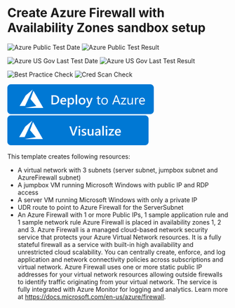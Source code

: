 # Create Azure Firewall with Availability Zones sandbox setup

![Azure Public Test Date](https://azurequickstartsservice.blob.core.windows.net/badges/101-azurefirewall-with-zones-sandbox/PublicLastTestDate.svg)
![Azure Public Test Result](https://azurequickstartsservice.blob.core.windows.net/badges/101-azurefirewall-with-zones-sandbox/PublicDeployment.svg)

![Azure US Gov Last Test Date](https://azurequickstartsservice.blob.core.windows.net/badges/101-azurefirewall-with-zones-sandbox/FairfaxLastTestDate.svg)
![Azure US Gov Last Test Result](https://azurequickstartsservice.blob.core.windows.net/badges/101-azurefirewall-with-zones-sandbox/FairfaxDeployment.svg)

![Best Practice Check](https://azurequickstartsservice.blob.core.windows.net/badges/101-azurefirewall-with-zones-sandbox/BestPracticeResult.svg)
![Cred Scan Check](https://azurequickstartsservice.blob.core.windows.net/badges/101-azurefirewall-with-zones-sandbox/CredScanResult.svg)

[![Deploy To Azure](https://raw.githubusercontent.com/Azure/azure-quickstart-templates/master/1-CONTRIBUTION-GUIDE/images/deploytoazure.svg?sanitize=true)](https://portal.azure.com/#create/Microsoft.Template/uri/https%3A%2F%2Fraw.githubusercontent.com%2FAzure%2Fazure-quickstart-templates%2Fmaster%2F101-azurefirewall-with-zones-sandbox%2Fazuredeploy.json)
[![Visualize](https://raw.githubusercontent.com/Azure/azure-quickstart-templates/master/1-CONTRIBUTION-GUIDE/images/visualizebutton.svg?sanitize=true)](http://armviz.io/#/?load=https%3A%2F%2Fraw.githubusercontent.com%2FAzure%2Fazure-quickstart-templates%2Fmaster%2F101-azurefirewall-with-zones-sandbox%2Fazuredeploy.json)

This template creates following resources:

- A virtual network with 3 subnets (server subnet, jumpbox subnet and
  AzureFirewall subnet)
- A jumpbox VM running Microsoft Windows with public IP and RDP access
- A server VM running Microsoft Windows with only a private IP
- UDR route to point to Azure Firewall for the ServerSubnet
- An Azure Firewall with 1 or more Public IPs, 1 sample application rule and 1
  sample network rule Azure Firewall is placed in availability zones 1, 2 and 3.
  Azure Firewall is a managed cloud-based network security service that protects
  your Azure Virtual Network resources. It is a fully stateful firewall as a
  service with built-in high availability and unrestricted cloud scalability.
  You can centrally create, enforce, and log application and network
  connectivity policies across subscriptions and virtual network. Azure Firewall
  uses one or more static public IP addresses for your virtual network resources
  allowing outside firewalls to identify traffic originating from your virtual
  network. The service is fully integrated with Azure Monitor for logging and
  analytics. Learn more at https://docs.microsoft.com/en-us/azure/firewall.
